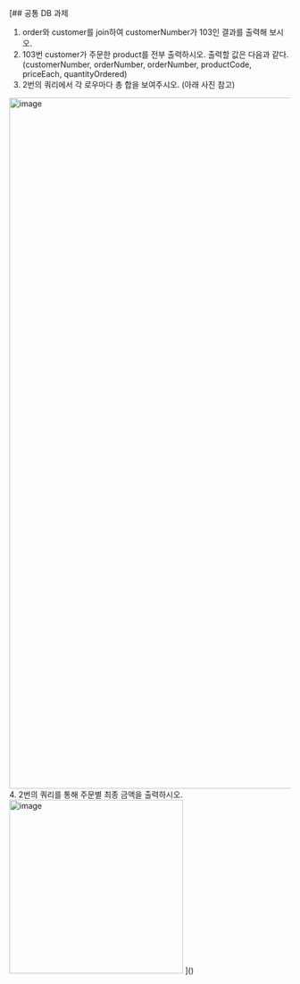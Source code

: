 [## 공통 DB 과제

1. order와 customer를 join하여 customerNumber가 103인 결과를 출력해 보시오.
2. 103번 customer가 주문한 product를 전부 출력하시오. 출력할 값은 다음과 같다. (customerNumber, orderNumber, orderNumber, productCode, priceEach, quantityOrdered)
3. 2번의 쿼리에서 각 로우마다 총 합을 보여주시오. (아래 사진 참고)
<img width="1237" alt="image" src="https://user-images.githubusercontent.com/24751937/204940708-58ebdc82-fe53-4b56-bcfc-ac0e3d1869b7.png">
4. 2번의 쿼리를 통해 주문별 최종 금액을 출력하시오.
<img width="311" alt="image" src="https://user-images.githubusercontent.com/24751937/204941559-6da61d93-0bc4-44ef-b0c7-102d1908b166.png">
]()